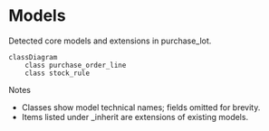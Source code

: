 # Models

Detected core models and extensions in purchase_lot.

```mermaid
classDiagram
    class purchase_order_line
    class stock_rule
```

Notes
- Classes show model technical names; fields omitted for brevity.
- Items listed under _inherit are extensions of existing models.
